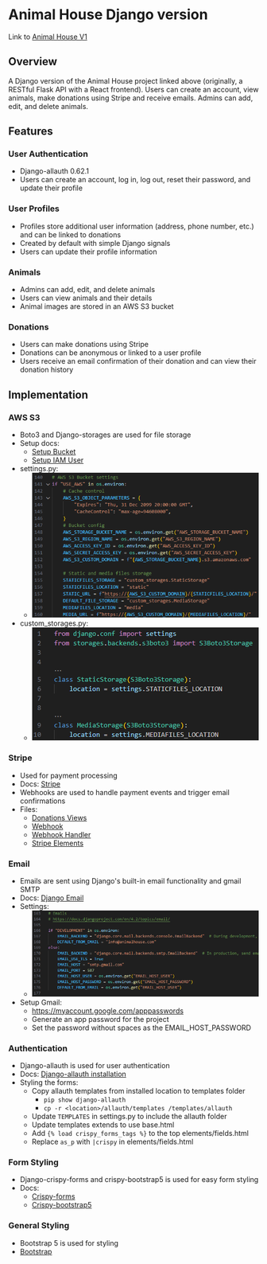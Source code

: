 # Animal House Django version

Link to [Animal House V1](https://github.com/SJECollins/animalhouse)

## Overview

A Django version of the Animal House project linked above (originally, a RESTful Flask API with a React frontend). Users can create an account, view animals, make donations using Stripe and receive emails. Admins can add, edit, and delete animals.

## Features

### User Authentication

- Django-allauth 0.62.1
- Users can create an account, log in, log out, reset their password, and update their profile

### User Profiles

- Profiles store additional user information (address, phone number, etc.) and can be linked to donations
- Created by default with simple Django signals
- Users can update their profile information

### Animals

- Admins can add, edit, and delete animals
- Users can view animals and their details
- Animal images are stored in an AWS S3 bucket

### Donations

- Users can make donations using Stripe
- Donations can be anonymous or linked to a user profile
- Users receive an email confirmation of their donation and can view their donation history

## Implementation

### AWS S3

- Boto3 and Django-storages are used for file storage
- Setup docs:
  - [Setup Bucket](readme-docs/aws-setup-bucket.pdf)
  - [Setup IAM User](readme-docs/aws-setup-user.pdf)
- settings.py:
  - ![settings.py](readme-docs/aws-settings.png)
- custom_storages.py:
  - ![custom_storages.py](readme-docs/custom-storages.png)

### Stripe

- Used for payment processing
- Docs: [Stripe](https://stripe.com/docs)
- Webhooks are used to handle payment events and trigger email confirmations
- Files:
  - [Donations Views](donations/views.py)
  - [Webhook](donations/webhooks.py)
  - [Webhook Handler](donations/webhook_handler.py)
  - [Stripe Elements](donations/static/donations/js/stripe_elements.js)

### Email

- Emails are sent using Django's built-in email functionality and gmail SMTP
- Docs: [Django Email](https://docs.djangoproject.com/en/4.2/topics/email/)
- Settings:
  - ![Email Settings](readme-docs/email-settings.png)
- Setup Gmail:
  - https://myaccount.google.com/apppasswords
  - Generate an app password for the project
  - Set the password without spaces as the EMAIL_HOST_PASSWORD

### Authentication

- Django-allauth is used for user authentication
- Docs: [Django-allauth installation](https://docs.allauth.org/en/latest/installation/quickstart.html)
- Styling the forms:
  - Copy allauth templates from installed location to templates folder
    - `pip show django-allauth`
    - `cp -r <location>/allauth/templates /templates/allauth`
  - Update `TEMPLATES` in settings.py to include the allauth folder
  - Update templates extends to use base.html
  - Add `{% load crispy_forms_tags %}` to the top elements/fields.html
  - Replace `as_p` with `|crispy` in elements/fields.html

### Form Styling

- Django-crispy-forms and crispy-bootstrap5 is used for easy form styling
- Docs:
  - [Crispy-forms](https://django-crispy-forms.readthedocs.io/en/latest/install.html)
  - [Crispy-bootstrap5](https://pypi.org/project/crispy-bootstrap5/)

### General Styling

- Bootstrap 5 is used for styling
- [Bootstrap](https://getbootstrap.com/)
